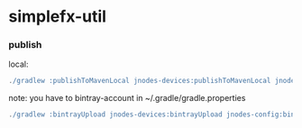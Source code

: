 # simplefx-util

### publish
local:
```gradle
./gradlew :publishToMavenLocal jnodes-devices:publishToMavenLocal jnodes-config:publishToMavenLocal jnodes-lang:publishToMavenLocal
```

note: you have to bintray-account in ~/.gradle/gradle.properties
```gradle
./gradlew :bintrayUpload jnodes-devices:bintrayUpload jnodes-config:bintrayUpload jnodes-lang:bintrayUpload
```

